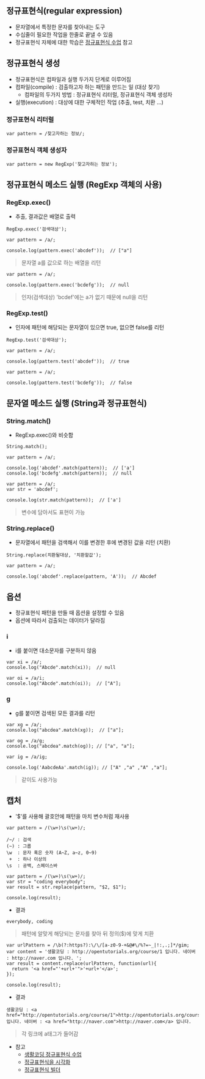 ## 정규표현식(regular expression)
- 문자열에서 특정한 문자를 찾아내는 도구
- 수십줄이 필요한 작업을 한줄로 끝낼 수 있음
- 정규표현식 자체에 대한 학습은 [정규표현식 수업](https://opentutorials.org/course/909/5142) 참고


## 정규표현식 생성
- 정규표현식은 컴파일과 실행 두가지 단계로 이루어짐
- 컴파일(compile) : 검출하고자 하는 패턴을 만드는 일 (대상 찾기)
  - 컴파일의 두가지 방법 : 정규표현식 리터럴, 정규표현식 객체 생성자
- 실행(execution) : 대상에 대한 구체적인 작업 (추출, test, 치환 ...)


### 정규표현식 리터럴
```
var pattern = /찾고자하는 정보/;
```

### 정규표현식 객체 생성자
```
var pattern = new RegExp('찾고자하는 정보');
```

## 정규표현식 메소드 실행 (RegExp 객체의 사용)
### RegExp.exec()
- 추출, 결과값은 배열로 출력
```
RegExp.exec('검색대상');
```
```
var pattern = /a/;

console.log(pattern.exec('abcdef'));  // ["a"]
```
> 문자열 a를 값으로 하는 배열을 리턴

```
var pattern = /a/;

console.log(pattern.exec('bcdefg'));  // null
```
> 인자(검색대상) 'bcdef'에는 a가 없기 때문에 null을 리턴


### RegExp.test()
- 인자에 패턴에 해당되는 문자열이 있으면 true, 없으면 false를 리턴
```
RegExp.test('검색대상');
```
```
var pattern = /a/;

console.log(pattern.test('abcdef'));  // true
```
```
var pattern = /a/;

console.log(pattern.test('bcdefg'));  // false
```


## 문자열 메소드 실행 (String과 정규표현식)
### String.match()
- RegExp.exec()와 비슷함
```
String.match();
```
```
var pattern = /a/;

console.log('abcdef'.match(pattern));  // ['a']
console.log('bcdefg'.match(pattern));  // null
```
```
var pattern = /a/;
var str = 'abcdef';

console.log(str.match(pattern));  // ['a']
```
> 변수에 담아서도 표현이 가능

### String.replace()
- 문자열에서 패턴을 검색해서 이를 변경한 후에 변경된 값을 리턴 (치환)
```
String.replace(치환될대상, '치환할값');
```
```
var pattern = /a/;

console.log('abcdef'.replace(pattern, 'A'));  // Abcdef
```


## 옵션
- 정규표현식 패턴을 만들 때 옵션을 설정할 수 있음
- 옵션에 따라서 검출되는 데이터가 달라짐

### i
- i를 붙이면 대소문자를 구분하지 않음
```
var xi = /a/;
console.log("Abcde".match(xi));  // null

var oi = /a/i;
console.log("Abcde".match(oi));  // ["A"];
```

### g
- g를 붙이면 검색된 모든 결과를 리턴
```
var xg = /a/;
console.log("abcdea".match(xg));  // ["a"];

var og = /a/g;
console.log("abcdea".match(og)); // ["a", "a"];
```

```
var ig = /a/ig;

console.log('AabcdeAa'.match(ig)); // ["A" ,"a" ,"A" ,"a"];
```
> 같이도 사용가능


## 캡처
- '$'를 사용해 괄호안에 패턴을 마치 변수처럼 재사용
```
var pattern = /(\w+)\s(\w+)/;

/~/ : 검색
(~) : 그룹
\w  : 문자 혹은 숫자 (A~Z, a~z, 0~9)
 +  : 하나 이상의
\s  : 공백, 스페이스바
```
```
var pattern = /(\w+)\s(\w+)/;
var str = "coding everybody";
var result = str.replace(pattern, "$2, $1");

console.log(result);
```
- 결과
```
everybody, coding
```
> 패턴에 알맞게 해당되는 문자를 찾아 뒤 정의($)에 맞게 치환


```
var urlPattern = /\b(?:https?):\/\/[a-z0-9-+&@#\/%?=~_|!:,.;]*/gim;
var content = '생활코딩 : http://opentutorials.org/course/1 입니다. 네이버 : http://naver.com 입니다. ';
var result = content.replace(urlPattern, function(url){
  return '<a href="'+url+'">'+url+'</a>';
});

console.log(result);
```
- 결과
```
생활코딩 : <a href="http://opentutorials.org/course/1">http://opentutorials.org/course/1</a> 입니다. 네이버 : <a href="http://naver.com">http://naver.com</a> 입니다.
```
> 각 링크에 a태그가 들어감

- 참고
  - [생활코딩 정규표현식 수업](https://opentutorials.org/course/909/5142)<br />
  - [정규표현식을 시각화](https://regexper.com/)<br />
  - [정규표현식 빌더](https://regexr.com/)
